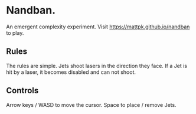 # Nandban.
An emergent complexity experiment. Visit https://mattpk.github.io/nandban to play.

## Rules
The rules are simple. Jets shoot lasers in the direction they face. If a Jet is hit by a laser, it becomes disabled and can not shoot.

## Controls
Arrow keys / WASD to move the cursor.
Space to place / remove Jets.
